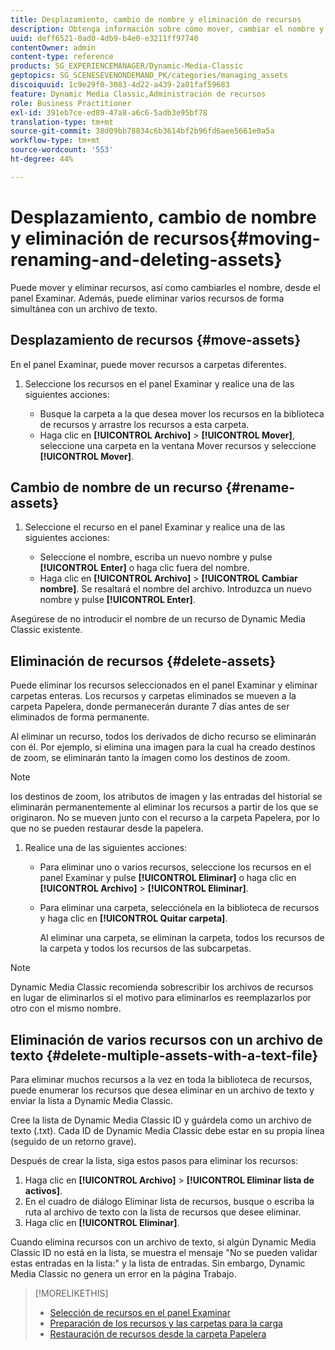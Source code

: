 ```yaml
---
title: Desplazamiento, cambio de nombre y eliminación de recursos
description: Obtenga información sobre cómo mover, cambiar el nombre y eliminar recursos.
uuid: deff6521-0ad0-4db9-b4e0-e3211ff97740
contentOwner: admin
content-type: reference
products: SG_EXPERIENCEMANAGER/Dynamic-Media-Classic
geptopics: SG_SCENESEVENONDEMAND_PK/categories/managing_assets
discoiquuid: 1c9e29f0-3083-4d22-a439-2a01faf59683
feature: Dynamic Media Classic,Administración de recursos
role: Business Practitioner
exl-id: 391eb7ce-ed89-47a8-a6c6-5adb3e95bf78
translation-type: tm+mt
source-git-commit: 38d09bb78834c6b3614bf2b96fd6aee5661e0a5a
workflow-type: tm+mt
source-wordcount: '553'
ht-degree: 44%

---
```


# Desplazamiento, cambio de nombre y eliminación de recursos{#moving-renaming-and-deleting-assets}

Puede mover y eliminar recursos, así como cambiarles el nombre, desde el panel Examinar. Además, puede eliminar varios recursos de forma simultánea con un archivo de texto.

## Desplazamiento de recursos {#move-assets}

En el panel Examinar, puede mover recursos a carpetas diferentes.

1. Seleccione los recursos en el panel Examinar y realice una de las siguientes acciones:

   * Busque la carpeta a la que desea mover los recursos en la biblioteca de recursos y arrastre los recursos a esta carpeta.
   * Haga clic en **[!UICONTROL Archivo]** > **[!UICONTROL Mover]**, seleccione una carpeta en la ventana Mover recursos y seleccione **[!UICONTROL Mover]**.

## Cambio de nombre de un recurso {#rename-assets}

1. Seleccione el recurso en el panel Examinar y realice una de las siguientes acciones:

   * Seleccione el nombre, escriba un nuevo nombre y pulse **[!UICONTROL Enter]** o haga clic fuera del nombre.
   * Haga clic en **[!UICONTROL Archivo]** > **[!UICONTROL Cambiar nombre]**. Se resaltará el nombre del archivo. Introduzca un nuevo nombre y pulse **[!UICONTROL Enter]**.

Asegúrese de no introducir el nombre de un recurso de Dynamic Media Classic existente.

## Eliminación de recursos {#delete-assets}

Puede eliminar los recursos seleccionados en el panel Examinar y eliminar carpetas enteras. Los recursos y carpetas eliminados se mueven a la carpeta Papelera, donde permanecerán durante 7 días antes de ser eliminados de forma permanente.

Al eliminar un recurso, todos los derivados de dicho recurso se eliminarán con él. Por ejemplo, si elimina una imagen para la cual ha creado destinos de zoom, se eliminarán tanto la imagen como los destinos de zoom.

>[!NOTE]
>
>los destinos de zoom, los atributos de imagen y las entradas del historial se eliminarán permanentemente al eliminar los recursos a partir de los que se originaron. No se mueven junto con el recurso a la carpeta Papelera, por lo que no se pueden restaurar desde la papelera.

1. Realice una de las siguientes acciones:

   * Para eliminar uno o varios recursos, seleccione los recursos en el panel Examinar y pulse **[!UICONTROL Eliminar]** o haga clic en **[!UICONTROL Archivo]** > **[!UICONTROL Eliminar]**.
   * Para eliminar una carpeta, selecciónela en la biblioteca de recursos y haga clic en **[!UICONTROL Quitar carpeta]**.

      Al eliminar una carpeta, se eliminan la carpeta, todos los recursos de la carpeta y todos los recursos de las subcarpetas.

>[!NOTE]
>
>Dynamic Media Classic recomienda sobrescribir los archivos de recursos en lugar de eliminarlos si el motivo para eliminarlos es reemplazarlos por otro con el mismo nombre.

## Eliminación de varios recursos con un archivo de texto {#delete-multiple-assets-with-a-text-file}

Para eliminar muchos recursos a la vez en toda la biblioteca de recursos, puede enumerar los recursos que desea eliminar en un archivo de texto y enviar la lista a Dynamic Media Classic.

Cree la lista de Dynamic Media Classic ID y guárdela como un archivo de texto (.txt). Cada ID de Dynamic Media Classic debe estar en su propia línea (seguido de un retorno grave).

Después de crear la lista, siga estos pasos para eliminar los recursos:

1. Haga clic en **[!UICONTROL Archivo]** > **[!UICONTROL Eliminar lista de activos]**.
1. En el cuadro de diálogo Eliminar lista de recursos, busque o escriba la ruta al archivo de texto con la lista de recursos que desee eliminar.
1. Haga clic en **[!UICONTROL Eliminar]**.

Cuando elimina recursos con un archivo de texto, si algún Dynamic Media Classic ID no está en la lista, se muestra el mensaje &quot;No se pueden validar estas entradas en la lista:&quot; y la lista de entradas. Sin embargo, Dynamic Media Classic no genera un error en la página Trabajo.

>[!MORELIKETHIS]
>
>* [Selección de recursos en el panel Examinar](selecting-assets-browse-panel.md#selecting_assets_in_the_browse_panel)
>* [Preparación de los recursos y las carpetas para la carga](uploading-files.md#preparing_your_assets_and_folders_for_uploading)
>* [Restauración de recursos desde la carpeta Papelera](trash-folder.md#restoring_assets_from_the_trash_folder)


